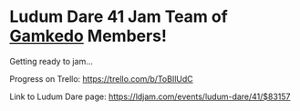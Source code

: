 # Ludum Dare 41 Jam Team of [Gamkedo](https://gamkedo.com) Members!

Getting ready to jam...

Progress on Trello: https://trello.com/b/ToBIlUdC

Link to Ludum Dare page: https://ldjam.com/events/ludum-dare/41/$83157
